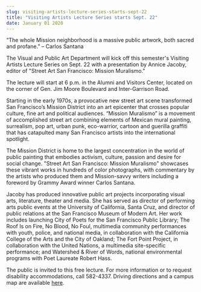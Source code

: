 ```yaml
---
slug: visiting-artists-lecture-series-starts-sept-22
title: "Visiting Artists Lecture Series starts Sept. 22"
date: January 01 2020
---
```


 
<p>
  “The whole Mission neighborhood is a massive public artwork, both sacred and
  profane.” – Carlos Santana
</p>
<p>
  The Visual and Public Art Department will kick off this semester's Visiting
  Artists Lecture Series on Sept. 22 with a presentation by Annice Jacoby,
  editor of "Street Art San Francisco: Mission Muralismo."
</p>
<p>
  The lecture will start at 6 p.m. in the Alumni and Visitors Center, located on
  the corner of Gen. Jim Moore Boulevard and Inter-Garrison Road.
</p>
<p>
  Starting in the early 1970s, a provocative new street art scene transformed
  San Francisco’s Mission District into an art epicenter that crosses popular
  culture, fine art and political audiences. “Mission Muralismo” is a movement
  of accomplished street art combining elements of Mexican mural painting,
  surrealism, pop art, urban punk, eco-warrior, cartoon and guerilla graffiti
  that has catapulted many San Francisco artists into the international
  spotlight.
</p>
<p>
  The Mission District is home to the largest concentration in the world of
  public painting that embodies activism, culture, passion and desire for social
  change. "Street Art San Francisco: Mission Muralismo" showcases these vibrant
  works in hundreds of color photographs, with commentary by the artists who
  produced them and Mission-savvy writers including a foreword by Grammy Award
  winner Carlos Santana.
</p>
<p>
  Jacoby has produced innovative public art projects incorporating visual arts,
  literature, theater and media. She has served as director of performing arts
  public events at the University of California, Santa Cruz, and director of
  public relations at the San Francisco Museum of Modern Art. Her work includes
  launching City of Poets for the San Francisco Public Library; The Roof Is on
  Fire, No Blood, No Foul, multimedia community performances with youth, police,
  and national media, in collaboration with the California College of the Arts
  and the City of Oakland; The Fort Point Project, in collaboration with the
  United Nations, a multimedia site-specific performance; and Watershed &amp;
  River of Words, national environmental programs with Poet Laureate Robert
  Hass.
</p>
<p>
  The public is invited to this free lecture. For more information or to request
  disability accommodations, call 582-4337. Driving directions and a campus map
  are available <a href="https://csumb.edu/map">here</a>.
</p>
 
